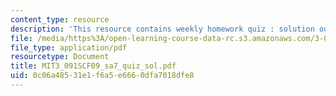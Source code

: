```yaml
---
content_type: resource
description: 'This resource contains weekly homework quiz : solution outline.'
file: /media/https%3A/open-learning-course-data-rc.s3.amazonaws.com/3-091sc-introduction-to-solid-state-chemistry-fall-2010/0c06a48531e1f6a5e6660dfa7018dfe8_MIT3_091SCF09_sa7_quiz_sol.pdf
file_type: application/pdf
resourcetype: Document
title: MIT3_091SCF09_sa7_quiz_sol.pdf
uid: 0c06a485-31e1-f6a5-e666-0dfa7018dfe8
---
```

